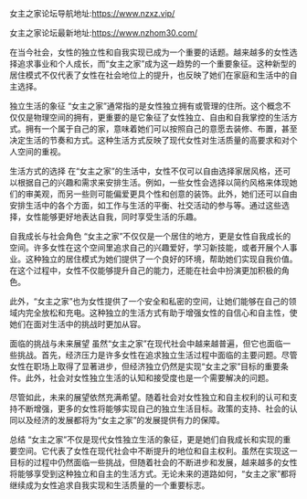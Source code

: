 女主之家论坛导航地址:https://www.nzxz.vip/

女主之家论坛最新地址:https://www.nzhom30.com/


在当今社会，女性的独立性和自我实现已成为一个重要的话题。越来越多的女性选择追求事业和个人成长，而“女主之家”成为这一趋势的一个重要象征。这种新型的居住模式不仅代表了女性在社会地位上的提升，也反映了她们在家庭和生活中的自主选择。

独立生活的象征
“女主之家”通常指的是女性独立拥有或管理的住所。这个概念不仅仅是物理空间的拥有，更重要的是它象征了女性独立、自由和自我掌控的生活方式。拥有一个属于自己的家，意味着她们可以按照自己的意愿去装修、布置，甚至决定生活的节奏和方式。这种生活方式反映了现代女性对生活质量的高要求和对个人空间的重视。

生活方式的选择
在“女主之家”的生活中，女性不仅可以自由选择家居风格，还可以根据自己的兴趣和需求来安排生活。例如，一些女性会选择以简约风格来体现她们的审美观，而另一些则可能偏爱更具个性和创意的装饰。此外，她们还可以自由安排生活中的各个方面，如工作与生活的平衡、社交活动的参与等。通过这些选择，女性能够更好地表达自我，同时享受生活的乐趣。

自我成长与社会角色
“女主之家”不仅仅是一个居住的地方，更是女性自我成长的空间。许多女性在这个空间里追求自己的兴趣爱好，学习新技能，或者开展个人事业。这种独立的居住模式为她们提供了一个良好的环境，帮助她们实现自我价值。在这个过程中，女性不仅能够提升自己的能力，还能在社会中扮演更加积极的角色。

此外，“女主之家”也为女性提供了一个安全和私密的空间，让她们能够在自己的领域内完全放松和充电。这种独立的生活方式有助于增强女性的自信心和自主性，使她们在面对生活中的挑战时更加从容。

面临的挑战与未来展望
虽然“女主之家”在现代社会中越来越普遍，但它也面临一些挑战。首先，经济压力是许多女性在追求独立生活过程中面临的主要问题。尽管女性在职场上取得了显著进步，但经济独立仍然是实现“女主之家”目标的重要条件。此外，社会对女性独立生活的认知和接受度也是一个需要解决的问题。

尽管如此，未来的展望依然充满希望。随着社会对女性独立和自主权利的认可和支持不断增强，更多的女性将能够实现自己的独立生活目标。政策的支持、社会的认同以及经济的发展都将为“女主之家”的发展提供有力的保障。

总结
“女主之家”不仅是现代女性独立生活的象征，更是她们自我成长和实现的重要空间。它代表了女性在现代社会中不断提升的地位和自主权利。虽然在实现这一目标的过程中仍然面临一些挑战，但随着社会的不断进步和发展，越来越多的女性将能够享受到这种独立和自主的生活方式。无论未来的道路如何，“女主之家”都将继续成为女性追求自我实现和生活质量的一个重要标志。
